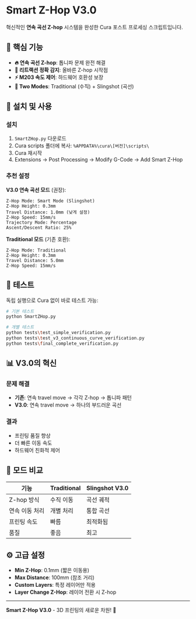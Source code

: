 # Smart Z-Hop V3.0

혁신적인 **연속 곡선 Z-hop** 시스템을 완성한 Cura 포스트 프로세싱 스크립트입니다.

## 🎯 핵심 기능

- **🔥 연속 곡선 Z-hop**: 톱니파 문제 완전 해결
- **🎯 리트랙션 정확 감지**: 올바른 Z-hop 시작점
- **⚡ M203 속도 제어**: 하드웨어 호환성 보장
- **🔧 Two Modes**: Traditional (수직) + Slingshot (곡선)

## 🚀 설치 및 사용

### 설치
1. `SmartZHop.py` 다운로드
2. Cura scripts 폴더에 복사: `%APPDATA%\cura\[버전]\scripts\`
3. Cura 재시작
4. Extensions → Post Processing → Modify G-Code → Add Smart Z-Hop

### 추천 설정

**V3.0 연속 곡선 모드** (권장):
```
Z-Hop Mode: Smart Mode (Slingshot)
Z-Hop Height: 0.3mm
Travel Distance: 1.0mm (낮게 설정)
Z-Hop Speed: 15mm/s
Trajectory Mode: Percentage
Ascent/Descent Ratio: 25%
```

**Traditional 모드** (기존 호환):
```
Z-Hop Mode: Traditional
Z-Hop Height: 0.3mm
Travel Distance: 5.0mm
Z-Hop Speed: 15mm/s
```

## 🧪 테스트

독립 실행으로 Cura 없이 바로 테스트 가능:

```bash
# 기본 테스트
python SmartZHop.py

# 개별 테스트
python tests\test_simple_verification.py
python tests\test_v3_continuous_curve_verification.py
python tests\final_complete_verification.py
```

## 📊 V3.0의 혁신

### 문제 해결
- **기존**: 연속 travel move → 각각 Z-hop → 톱니파 패턴
- **V3.0**: 연속 travel move → 하나의 부드러운 곡선

### 결과
- 프린팅 품질 향상
- 더 빠른 이동 속도
- 하드웨어 친화적 제어

## 🎨 모드 비교

| 기능 | Traditional | Slingshot V3.0 |
|------|-------------|----------------|
| Z-hop 방식 | 수직 이동 | 곡선 궤적 |
| 연속 이동 처리 | 개별 처리 | 통합 곡선 |
| 프린팅 속도 | 빠름 | 최적화됨 |
| 품질 | 좋음 | 최고 |

## ⚙️ 고급 설정

- **Min Z-Hop**: 0.1mm (짧은 이동용)
- **Max Distance**: 100mm (참조 거리)
- **Custom Layers**: 특정 레이어만 적용
- **Layer Change Z-Hop**: 레이어 전환 시 Z-hop

---

**Smart Z-Hop V3.0** - 3D 프린팅의 새로운 차원! 🚀
